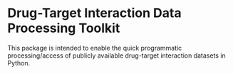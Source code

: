 # Drug-Target Interaction Data Processing Toolkit

This package is intended to enable the quick programmatic processing/access of publicly available drug-target interaction datasets in Python.
